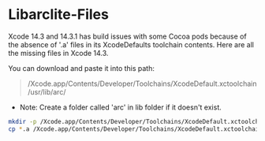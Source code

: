 # Libarclite-Files

Xcode 14.3 and 14.3.1 has build issues with some Cocoa pods because of the absence of '.a' files in its XcodeDefaults toolchain contents.
Here are all the missing files in Xcode 14.3.

You can download and paste it into this path:
> /Xcode.app/Contents/Developer/Toolchains/XcodeDefault.xctoolchain/usr/lib/arc/

* Note: Create a folder called 'arc' in lib folder if it doesn't exist.

``` bash
mkdir -p /Xcode.app/Contents/Developer/Toolchains/XcodeDefault.xctoolchain/usr/lib/arc/
cp *.a /Xcode.app/Contents/Developer/Toolchains/XcodeDefault.xctoolchain/usr/lib/arc/
```
